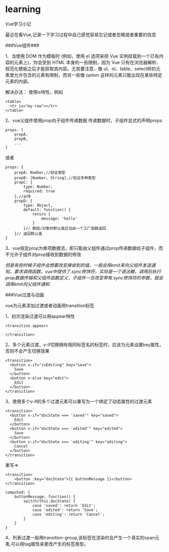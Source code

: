 # learning
Vue学习小记

最近在看Vue,记录一下学习过程中自己感觉容易忘记或者忽略或者重要的信息

###Vue组件###

1、当使用 DOM 作为模板时 (例如，使用 el 选项来把 Vue 实例挂载到一个已有内容的元素上)，你会受到 HTML 本身的一些限制，因为 Vue 只有在浏览器解析、规范化模板之后才能获取其内容。尤其要注意，像 ul、ol、table、select样的元素里允许包含的元素有限制，而另一些像 option 这样的元素只能出现在某些特定元素的内部。

解决办法： 使用is特性，例如

	<table>
	  <tr is="my-row"></tr>
	</table>

2、vue父组件使用prop向子组件传递数据
传递数据时，子组件显式的声明props

	props: [
		propA,
		propB,
		...
	]
或者

	props: {
		propA: Number,//验证类型
		propB: [Number, String],//验证多种类型
		propC: {
			type: Number,
			required: true
		},//必传
		propD: {
			type: Object,
			default: function() {
				return {
					message: 'hello'
				}
			}// 数组/对象的默认值应当由一个工厂函数返回
		}// 返回默认值
	}

3、vue规定prop为单项数据流，即只能由父组件通过prop传递数据给子组件，而不允许子组件对prop接收到数据的修改

*但是有些时候子组件会想要改变接收到的值，一般会用$emit来向父组件发送通知，要求调用函数。vue中提供了.sync修饰符，实际是一个语法糖，调用后执行prop数据传输和父组件函数定义，子组件一旦改变带有.sync修饰符的参数，就会调用$emit向父组件通知*

###Vue过渡与动画

vue为元素添加过渡或者动画用transition标签

1、初次渲染过渡可以用appear特性

```
<transition appear>
	...
</transition>
```
2、多个元素过渡，v-if切换拥有相同标签名的标签时，应该为元素设置key属性，否则不会产生切换效果

```
<transition>
  <button v-if="isEditing" key="save">
    Save
  </button>
  <button v-else key="edit">
    Edit
  </button>
</transition>
```
3、使用多个v-if的多个过渡元素可以重写为一个绑定了动态属性的过渡元素

```
<transition>
  <button v-if="docState === 'saved'" key="saved">
    Edit
  </button>
  <button v-if="docState === 'edited'" key="edited">
    Save
  </button>
  <button v-if="docState === 'editing'" key="editing">
    Cancel
  </button>
</transition>
```
重写=>

```
<transition>
	<button :key="docState">{{ buttonMessage }}</button>
</transition>
```

```
computed: {
	buttonMessage: function() {
		switch(this.docState) {
			case 'saved': return 'Edit';
	      	case 'edited': return 'Save';
	      	case 'editing': return 'Cancel';
		}
	}
}
```
4、列表过渡一般用transition-group,该标签在渲染时会产生一个真实的span元素,可以用tag属性来更改产生的标签类型。










